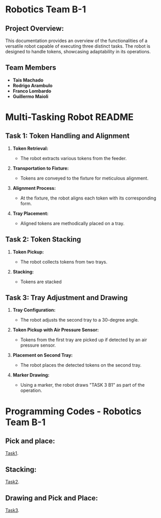 # Robotics Team B-1



## Project Overview:

This documentation provides an overview of the functionalities of a versatile robot capable of executing three distinct tasks. The robot is designed to handle tokens, showcasing adaptability in its operations.

## Team Members

- **Tais Machado**
- **Rodrigo Arambulo**
- **Franco Lombardo**
- **Guillermo Maioli**
# Multi-Tasking Robot README

## Task 1: Token Handling and Alignment

1. **Token Retrieval:**
   - The robot extracts various tokens from the feeder.

2. **Transportation to Fixture:**
   - Tokens are conveyed to the fixture for meticulous alignment.

3. **Alignment Process:**
   - At the fixture, the robot aligns each token with its corresponding form.

4. **Tray Placement:**
   - Aligned tokens are methodically placed on a tray.

## Task 2: Token Stacking

1. **Token Pickup:**
   - The robot collects tokens from two trays.

2. **Stacking:**
   - Tokens are stacked 

## Task 3: Tray Adjustment and Drawing

1. **Tray Configuration:**
   - The robot adjusts the second tray to a 30-degree angle.

2. **Token Pickup with Air Pressure Sensor:**
   - Tokens from the first tray are picked up if detected by an air pressure sensor.

3. **Placement on Second Tray:**
   - The robot places the detected tokens on the second tray.

4. **Marker Drawing:**
   - Using a marker, the robot draws "TASK 3 B1" as part of the operation.




# Programming Codes - Robotics Team B-1

## Pick and place:
[Task1](https://github.com/Francolb/GroupB1/blob/main/task%201).

## Stacking:
[Task2](https://github.com/Francolb/GroupB1/blob/main/task%202).

## Drawing and Pick and Place:
[Task3](https://github.com/Francolb/GroupB1/blob/main/task%203).


